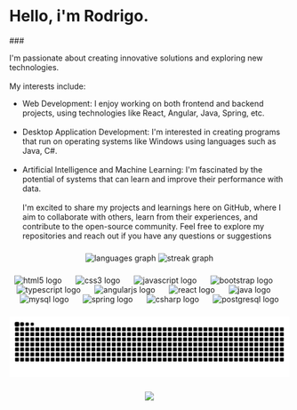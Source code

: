 
<br clear="both">
<h1 align="left">Hello, i'm Rodrigo.</h1>
###
<br clear="both">
<p align="left">I'm passionate about creating innovative solutions and exploring new technologies. <br><br>My interests include:<br> 

 - Web Development: I enjoy working on both frontend and backend projects, using technologies like React, Angular, Java, Spring, etc.<br><br> 
 -   Desktop Application Development: I'm interested in creating programs that run on operating systems like Windows using languages such as Java, C#.<br><br>
 -  Artificial Intelligence and Machine Learning: I'm fascinated by the potential of systems that can learn and improve their performance with data.<br><br>
I'm excited to share my projects and learnings here on GitHub, where I aim to collaborate with others, learn from their experiences, and contribute to the open-source community. Feel free to explore my repositories and reach out if you have any questions or suggestions</p>

###

<div align="center">
  <img src="https://github-readme-stats.vercel.app/api/top-langs?username=rodgpinto&locale=en&hide_title=false&layout=compact&card_width=320&langs_count=10&theme=dark&hide_border=false" height="150" alt="languages graph"  />
  <img src="https://streak-stats.demolab.com?user=rodgpinto&locale=en&mode=daily&theme=dark&hide_border=false&border_radius=5&date_format=n/j%5B/Y%5D" height="150" alt="streak graph"  />
</div>

###

<div align="center">
  <img src="https://cdn.jsdelivr.net/gh/devicons/devicon/icons/html5/html5-original.svg" height="45" alt="html5 logo"  />
  <img width="17" />
  <img src="https://cdn.jsdelivr.net/gh/devicons/devicon/icons/css3/css3-original.svg" height="45" alt="css3 logo"  />
  <img width="17" />
  <img src="https://cdn.jsdelivr.net/gh/devicons/devicon/icons/javascript/javascript-original.svg" height="45" alt="javascript logo"  />
  <img width="17" />
  <img src="https://cdn.jsdelivr.net/gh/devicons/devicon/icons/bootstrap/bootstrap-original.svg" height="45" alt="bootstrap logo"  />
  <img width="17" />
  <img src="https://cdn.jsdelivr.net/gh/devicons/devicon/icons/typescript/typescript-original.svg" height="45" alt="typescript logo"  />
  <img width="17" />
  <img src="https://cdn.jsdelivr.net/gh/devicons/devicon/icons/angularjs/angularjs-plain.svg" height="45" alt="angularjs logo"  />
  <img width="17" />
  <img src="https://cdn.jsdelivr.net/gh/devicons/devicon/icons/react/react-original.svg" height="45" alt="react logo"  />
  <img width="17" />
  <img src="https://cdn.jsdelivr.net/gh/devicons/devicon/icons/java/java-original.svg" height="45" alt="java logo"  />
  <img width="17" />
  <img src="https://cdn.jsdelivr.net/gh/devicons/devicon/icons/mysql/mysql-original.svg" height="45" alt="mysql logo"  />
  <img width="17" />
  <img src="https://cdn.jsdelivr.net/gh/devicons/devicon/icons/spring/spring-original.svg" height="45" alt="spring logo"  />
  <img width="17" />
  <img src="https://cdn.jsdelivr.net/gh/devicons/devicon/icons/csharp/csharp-original.svg" height="45" alt="csharp logo"  />
  <img width="17" />
  <img src="https://cdn.jsdelivr.net/gh/devicons/devicon/icons/postgresql/postgresql-original.svg" height="45" alt="postgresql logo"  />
</div>

###

<img src="https://raw.githubusercontent.com/rodgpinto/rodgpinto/output/snake.svg?dummy=$(date +%s)" alt="Snake animation"/>


###

<div align="center">
  <img src="https://profile-counter.glitch.me/rodgpinto/count.svg?"  />
</div>

###
